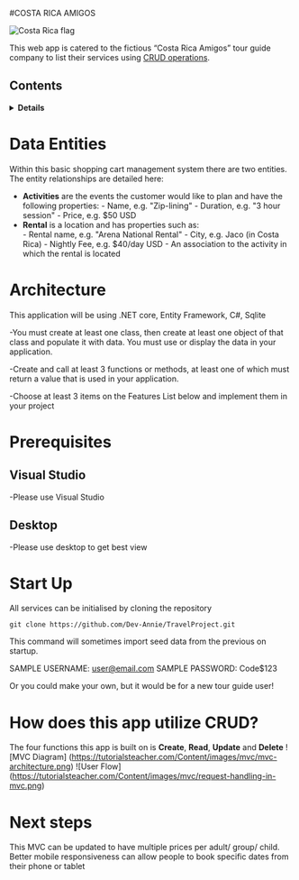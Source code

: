 #COSTA RICA AMIGOS

![Costa Rica flag]( https://www.crwflags.com/fotw/images/c/cr.gif)


This web app is catered to the fictious “Costa Rica Amigos” tour guide company to list their services using [CRUD operations](https://en.wikipedia.org/wiki/Create,_read,_update_and_delete).


## Contents

<details>
<summary><strong>Details</strong></summary>

-   [Data Entities](#data-entities)

-   [Architecture](#architecture)
-   [Prerequisites](#prerequisites)
-   [Start Up](#start-up)
-   [What does this CRUD app do?](#How-does-this-app-utilize-CRUD?) 
    -   [Create Operations](#create-operations)
    -   [Read Operations](#read-operations)
    -   [Update Operations](#update-operations)
    -   [Delete Operations](#delete-operations)
-   [Next Steps](#next-steps)

</details>

# Data Entities


Within this basic shopping cart management system there are two entities.   The entity relationships are detailed here: 


-    **Activities** are the events the customer would like to plan and have the following properties: 
    -   Name, e.g. "Zip-lining"
    -   Duration, e.g. "3 hour session"
    -   Price, e.g. $50 USD
-    **Rental** is a location and has properties such as:  
    -   Rental name, e.g. "Arena National Rental"
    -   City, e.g. Jaco (in Costa Rica)
    -   Nightly Fee, e.g. $40/day USD
    -   An association to the activity in which the rental is located

# Architecture

This application will be using .NET core, Entity Framework, C#, Sqlite 

-You must create at least one class, then create at least one object of that class and populate it with data. You must use or display the data in your application.

-Create and call at least 3 functions or methods, at least one of which must return a value that is used in your application.

-Choose at least 3 items on the Features List below and implement them in your project




# Prerequisites

## Visual Studio

-Please use Visual Studio

## Desktop

-Please use desktop to get best view

# Start Up

All services can be initialised by cloning the repository

```console
git clone https://github.com/Dev-Annie/TravelProject.git

```

This command will sometimes import seed data from the previous on startup.

SAMPLE USERNAME: user@email.com
SAMPLE PASSWORD: Code$123

Or you could make your own, but it would be for a new tour guide user!


# How does this app utilize CRUD?

The four functions this app is built on is **Create**, **Read**, **Update** and **Delete** 
![MVC Diagram] (https://tutorialsteacher.com/Content/images/mvc/mvc-architecture.png)
![User Flow] (https://tutorialsteacher.com/Content/images/mvc/request-handling-in-mvc.png)

# Next steps

This MVC can be updated to have multiple prices per adult/ group/ child.  
Better mobile responsiveness can allow people to book specific dates from their phone or tablet
